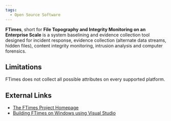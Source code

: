 ```yaml
---
tags:
  - Open Source Software
---
```

**FTimes**, short for **File Topography and Integrity Monitoring on an
Enterprise Scale** is a system baselining and evidence collection tool
designed for incident response, evidence collection (alternate data
streams, hidden files), content integrity monitoring, intrusion analysis
and computer forensics.

## Limitations

FTimes does not collect all possible attributes on every supported platform.

## External Links

* [The FTimes Project Homepage](https://ftimes.sourceforge.net/)
* [Building FTimes on Windows using Visual Studio](http://blog.boreas.ro/2007/11/building-ftimes-on-windows-using-visual.html)
